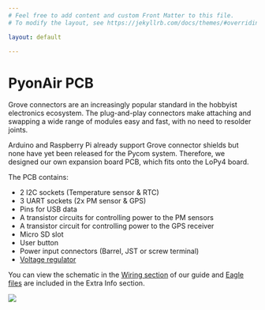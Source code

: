 ```yaml
---
# Feel free to add content and custom Front Matter to this file.
# To modify the layout, see https://jekyllrb.com/docs/themes/#overriding-theme-defaults

layout: default

---
```


# PyonAir PCB

Grove connectors are an increasingly popular standard in the hobbyist electronics ecosystem.  The plug-and-play connectors make attaching and swapping a wide range of modules easy and fast, with no need to resolder joints.

Arduino and Raspberry Pi already support Grove connector shields but none have yet been released for the Pycom system. Therefore, we designed our own expansion board PCB, which fits onto the LoPy4 board.

The PCB contains:

* 2 I2C sockets \(Temperature sensor & RTC\)
* 3 UART sockets \(2x PM sensor & GPS\)
* Pins for USB data
* A transistor circuits for controlling power to the PM sensors
* A transistor circuit for controlling power to the GPS receiver
* Micro SD slot
* User button
* Power input connectors \(Barrel, JST or screw terminal\)
* [Voltage regulator](voltage-regulator.md)

You can view the schematic in the [Wiring section](../../../tutorial/wiring/) of our guide and [Eagle files](../../../extra-info/resources/pcb-files.md#eagle-files) are included in the Extra Info section.

![](../../../.gitbook/assets/pcb-top-diagonal.jpg)
